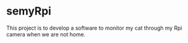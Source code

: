 # semyRpi
This project is to develop a software to monitor my cat through my Rpi camera when we are not home.
